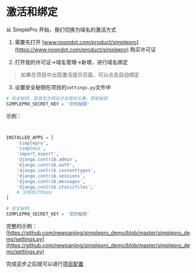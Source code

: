 # 激活和绑定

从 SimplePro <Badge type="tip" text="7.0" /> 开始，我们切换为域名的激活方式

1. 需要先打开 [www.noondot.com/product/simplepro](https://www.noondot.com/product/simplepro) 购买许可证

2. 打开我的许可证->域名管理->新增，进行域名绑定

> 如果在项目中出现激活提示页面，可以点击自动绑定

3. 设置安全秘钥在项目的`settings.py`文件中

```python
# 安全秘钥，登录官方网站点击我的头像，获取秘钥
SIMPLEPRO_SECRET_KEY = '您的秘钥'
```

示例：

```python


INSTALLED_APPS = [
    'simplepro',
    'simpleui',
    'import_export',
    'django.contrib.admin',
    'django.contrib.auth',
    'django.contrib.contenttypes',
    'django.contrib.sessions',
    'django.contrib.messages',
    'django.contrib.staticfiles',
    # 注册自己的app
]

# 安全秘钥
SIMPLEPRO_SECRET_KEY = '您的秘钥'
```

完整的示例：[https://github.com/newpanjing/simplepro_demo/blob/master/simplepro_demo/settings.py](https://github.com/newpanjing/simplepro_demo/blob/master/simplepro_demo/settings.py)

完成这步之后就可以进行[项目配置](/guide/project_config.html)